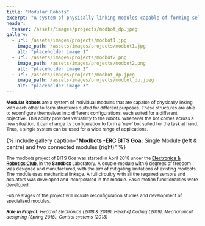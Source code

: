 ```yaml
---
title: "Modular Robots"
excerpt: "A system of physically linking modules capable of forming self-reconfigurable structures"
header:
  teaser: /assets/images/projects/modbot_dp.jpeg
gallery:
  - url: /assets/images/projects/modbot1.jpg
    image_path: /assets/images/projects/modbot1.jpg
    alt: "placeholder image 1"
  - url: /assets/images/projects/modbot2.png
    image_path: /assets/images/projects/modbot2.png
    alt: "placeholder image 2"
  - url: /assets/images/projects/modbot_dp.jpeg
    image_path: /assets/images/projects/modbot_dp.jpeg
    alt: "placeholder image 3"
---
```

<sub>**Modular Robots** are a system of individual modules that are capable of physically linking with each other to form structures suited for different purposes. These structures are able to reconfigure themselves into  different configurations, each suited for a different objective. This ability provides versatility to the robots. Whenever the bot comes across a new situation, it can change its configuration to form a ‘new’ bot suited for the task at hand. Thus, a single system can be used for a wide range of applications.</sub>


{% include gallery caption="**Modbots -ERC BITS Goa:** Single Module (left & centre) and two connected modules (right)" %}

<sub>The modbots project  of BITS Goa was started in April 2018 under the [**Electronics & Robotics Club**](https://erc-bpgc.github.io/), in the **Sandbox** Laboratory. A double-module with 6 degrees of freedom was designed and manufactured, with the aim of mitigating limitations of existing modbots. The module uses mechanical linkage. A full circuitry with all the required sensors and actuators was developed and incorporated in the module. Basic motion functionalities were developed.</sub>

<sub>Future stages of the project will include reconfiguration studies and development of specialized modules.</sub>

<sub>_**Role in  Project:** Head of Electronics (2018 & 2019), Head of Coding (2019), Mechaninical designing (Spring 2018), Control systems (2018)_</sub>
